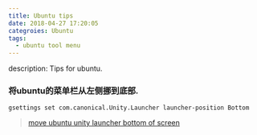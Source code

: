 ```yaml
---
title: Ubuntu tips
date: 2018-04-27 17:20:05
categroies: Ubuntu
tags:
  - ubuntu tool menu
---
```

description: Tips for ubuntu.

### 将ubuntu的菜单栏从左侧挪到底部.
```
gsettings set com.canonical.Unity.Launcher launcher-position Bottom
```
> [move ubuntu unity launcher bottom of screen](https://www.lifewire.com/move-ubuntu-unity-launcher-bottom-of-screen-4050103)
